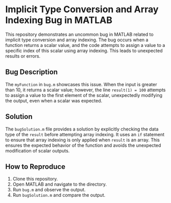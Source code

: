 # Implicit Type Conversion and Array Indexing Bug in MATLAB

This repository demonstrates an uncommon bug in MATLAB related to implicit type conversion and array indexing. The bug occurs when a function returns a scalar value, and the code attempts to assign a value to a specific index of this scalar using array indexing. This leads to unexpected results or errors.

## Bug Description

The `myFunction` in `bug.m` showcases this issue. When the input is greater than 10, it returns a scalar value; however, the line `result(1) = 100` attempts to assign a value to the first element of the scalar, unexpectedly modifying the output, even when a scalar was expected. 

## Solution

The `bugSolution.m` file provides a solution by explicitly checking the data type of the `result` before attempting array indexing.  It uses an `if` statement to ensure that array indexing is only applied when `result` is an array.  This ensures the expected behavior of the function and avoids the unexpected modification of scalar outputs.

## How to Reproduce

1. Clone this repository.
2. Open MATLAB and navigate to the directory.
3. Run `bug.m` and observe the output.
4. Run `bugSolution.m` and compare the output.
